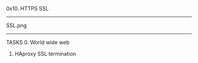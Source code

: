 0x10. HTTPS SSL
___________________________________
SSL.png

__________________________________

TASKS
0. World wide web
1. HAproxy SSL termination